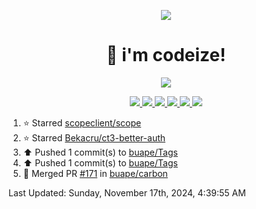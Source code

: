 <p align="center">
    <img src="https://avatars.githubusercontent.com/u/63158950?s=400&u=dd76c829ae30921e131dcbe7c830dc368e2d6e8a&v=4" />
</p>

<h1 align="center">
    👋 i'm codeize!
</h1>

<p align="center">
  <a href="https://skillicons.dev">
    <img align="center" src="https://skillicons.dev/icons?i=discord,bots,ts,nodejs,mysql,postgresql,react,nextjs,tailwindcss" />
  </a>
</p>

<p align="center">
  <a href="https://discord.com/users/668423998777982997">
    <img src="https://nocache.advaith.workers.dev?url=https://img.shields.io/endpoint?url=https://dev.discordprofiles.me/api/badge/status/668423998777982997?simple=true" />
    <img src="https://nocache.advaith.workers.dev?url=https://img.shields.io/endpoint?url=https://dev.discordprofiles.me/api/badge/vscode/668423998777982997" />
    <img src="https://nocache.advaith.workers.dev?url=https://img.shields.io/endpoint?url=https://dev.discordprofiles.me/api/badge/playing/668423998777982997" />
    <img src="https://nocache.advaith.workers.dev?url=https://img.shields.io/endpoint?url=https://dev.discordprofiles.me/api/badge/spotify/668423998777982997" />
    <img src="https://komarev.com/ghpvc/?username=codeize" />
    <img src="https://hits.link/hits?url=https%3A%2F%2Fgithub.com%2FCodeize" />
  </a>
</p>

<!--RECENT_ACTIVITY:start-->
1. ⭐ Starred [scopeclient/scope](https://github.com/scopeclient/scope)<br>
2. ⭐ Starred [Bekacru/ct3-better-auth](https://github.com/Bekacru/ct3-better-auth)<br>
3. ⬆️ Pushed 1 commit(s) to [buape/Tags](https://github.com/buape/Tags)<br>
4. ⬆️ Pushed 1 commit(s) to [buape/Tags](https://github.com/buape/Tags)<br>
5. 🎉 Merged PR [#171](https://github.com/buape/carbon/pull/171) in [buape/carbon](https://github.com/buape/carbon)<br>
<!--RECENT_ACTIVITY:end-->

<!--RECENT_ACTIVITY:last_update-->
Last Updated: Sunday, November 17th, 2024, 4:39:55 AM
<!--RECENT_ACTIVITY:last_update_end-->
